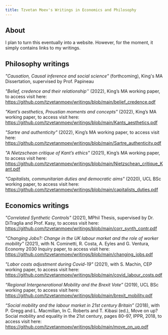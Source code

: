 ```yaml
---
title: Tzvetan Moev's Writings in Economics and Philosophy
---
```




## About

I plan to turn this eventually into a website. However, for the moment, it simply contains links to my writings.

## Philosophy writings 

_"Causation, Causal inference and social science"_ (forthcoming), King's MA Dissertation, supervised by Prof. Papineau

_"Belief, credence and their relationship''_ (2022), King’s MA working paper, to access visit here:
https://github.com/tzvetanmoev/writings/blob/main/belief_credence.pdf 

_"Kant’s aesthetics, Proustian moments and concepts"_ (2022), King’s MA working paper, to access visit here:
https://github.com/tzvetanmoev/writings/blob/main/Kants_aesthetics.pdf 

_"Sartre and authenticity"_ (2022), King’s MA working paper, to access visit here:
https://github.com/tzvetanmoev/writings/blob/main/Sartre_authenticity.pdf 

_"A Nietzschean critique of Kant’s ethics"_ (2021), King’s MA working paper, to access visit here:
https://github.com/tzvetanmoev/writings/blob/main/Nietzschean_critique_Kant.pdf 

_"Capitalists, communitarian duties and democratic aims"_ (2020), UCL BSc working paper, to access visit here:
https://github.com/tzvetanmoev/writings/blob/main/capitalists_duties.pdf 



## Economics writings

_"Correlated Synthetic Controls"_ (2021), MPhil Thesis, supervised by Dr. DiTraglia and Prof. Kasy, to access visit here:
https://github.com/tzvetanmoev/writings/blob/main/corr_synth_contr.pdf

_"Changing Jobs?: Change in the UK labour market and the role of worker mobility"_ (2021), with N. Cominetti, R. Costa, A. Eyles and G. Ventura, Economy 2030 Inquiry paper, to access visit here:  https://github.com/tzvetanmoev/writings/blob/main/changing_jobs.pdf

_"Labor costs adjustment during Covid-19"_ (2021), with S. Machin, CEP working paper, to access visit here: https://github.com/tzvetanmoev/writings/blob/main/covid_labour_costs.pdf

_“Regional Intergenerational Mobility and the Brexit Vote”_ (2019), UCL BSc working paper, to access visit here: https://github.com/tzvetanmoev/writings/blob/main/brexit_mobility.pdf

_“Social mobility and the labour market in 21st century Britain”_ (2018), with P. Gregg and L. Macmillan, In C. Roberts and T. Kibasi (ed.), Move on up? Social mobility and equality in the 21st century, pages 80–97, IPPR, 2018, to access visit here:  https://github.com/tzvetanmoev/writings/blob/main/move_on_up.pdf






